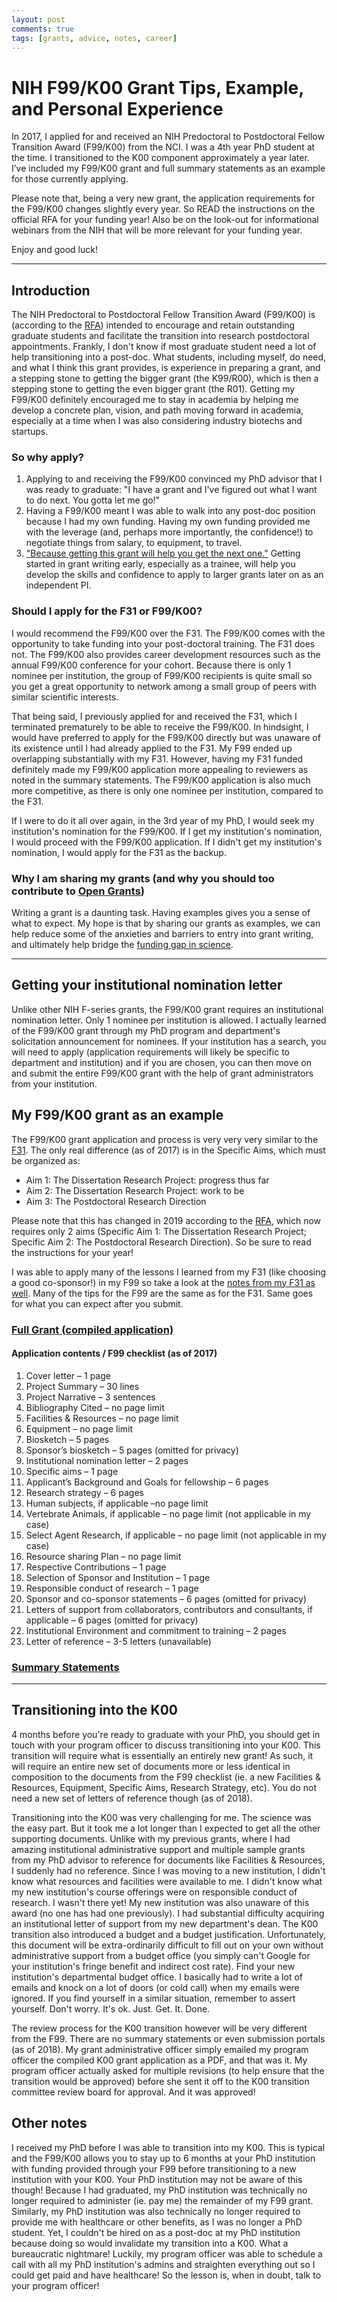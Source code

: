 ```yaml
---
layout: post
comments: true
tags: [grants, advice, notes, career]
---
```


# NIH F99/K00 Grant Tips, Example, and Personal Experience

In 2017, I applied for and received an NIH Predoctoral to Postdoctoral Fellow Transition Award (F99/K00) from the NCI. I was a 4th year PhD student at the time. I transitioned to the K00 component approximately a year later. I’ve included my F99/K00 grant and full summary statements as an example for those currently applying. 

Please note that, being a very new grant, the application requirements for the F99/K00 changes slightly every year. So READ the instructions on the official RFA for your funding year! Also be on the look-out for informational webinars from the NIH that will be more relevant for your funding year. 

Enjoy and good luck!

---

## Introduction

The NIH Predoctoral to Postdoctoral Fellow Transition Award (F99/K00) is (according to the [RFA](https://grants.nih.gov/grants/guide/rfa-files/RFA-CA-19-002.html)) intended to encourage and retain outstanding graduate students and facilitate the transition into research postdoctoral appointments. Frankly, I don't know if most graduate student need a lot of help transitioning into a post-doc. What students, including myself, do need, and what I think this grant provides, is experience in preparing a grant, and a stepping stone to getting the bigger grant (the K99/R00), which is then a stepping stone to getting the even bigger grant (the R01). Getting my F99/K00 definitely encouraged me to stay in academia by helping me develop a concrete plan, vision, and path moving forward in academia, especially at a time when I was also considering industry biotechs and startups. 

### So why apply?

1. Applying to and receiving the F99/K00 convinced my PhD advisor that I was ready to graduate: "I have a grant and I've figured out what I want to do next. You gotta let me go!"
2. Having a F99/K00 meant I was able to walk into any post-doc position because I had my own funding. Having my own funding provided me with the leverage (and, perhaps more importantly, the confidence!) to negotiate things from salary, to equipment, to travel.
3. ["Because getting this grant will help you get the next one."](https://jef.works/blog/2017/10/19/NIH-F-series-grant-tips-and-example/) Getting started in grant writing early, especially as a trainee, will help you develop the skills and confidence to apply to larger grants later on as an independent PI. 

### Should I apply for the F31 or F99/K00?

I would recommend the F99/K00 over the F31. The F99/K00 comes with the opportunity to take funding into your post-doctoral training. The F31 does not. The F99/K00 also provides career development resources such as the annual F99/K00 conference for your cohort. Because there is only 1 nominee per institution, the group of F99/K00 recipients is quite small so you get a great opportunity to network among a small group of peers with similar scientific interests.

That being said, I previously applied for and received the F31, which I terminated prematurely to be able to receive the F99/K00. In hindsight, I would have preferred to apply for the F99/K00 directly but was unaware of its existence until I had already applied to the F31. My F99 ended up overlapping substantially with my F31. However, having my F31 funded definitely made my F99/K00 application more appealing to reviewers as noted in the summary statements. The F99/K00 application is also much more competitive, as there is only one nominee per institution, compared to the F31. 

If I were to do it all over again, in the 3rd year of my PhD, I would seek my institution's nomination for the F99/K00. If I get my institution's nomination, I would proceed with the F99/K00 application. If I didn't get my institution's nomination, I would apply for the F31 as the backup. 

### Why I am sharing my grants (and why you should too contribute to [Open Grants](https://www.ogrants.org/))

Writing a grant is a daunting task. Having examples gives you a sense of what to expect. My hope is that by sharing our grants as examples, we can help reduce some of the anxieties and barriers to entry into grant writing, and ultimately help bridge the [funding gap in science](https://www.thelancet.com/journals/lancet/article/PIIS0140-6736(18)30950-4/fulltext). 

---

## Getting your institutional nomination letter

Unlike other NIH F-series grants, the F99/K00 grant requires an institutional nomination letter. Only 1 nominee per institution is allowed. I actually learned of the F99/K00 grant through my PhD program and department's solicitation announcement for nominees. If your institution has a search, you will need to apply (application requirements will likely be specific to department and institution) and if you are chosen, you can then move on and submit the entire F99/K00 grant with the help of grant administrators from your institution. 

## My F99/K00 grant as an example

The F99/K00 grant application and process is very very very similar to the [F31](https://grants.nih.gov/grants/guide/pa-files/PA-18-671.html). The only real difference (as of 2017) is in the Specific Aims, which must be organized as:  
- Aim 1: The Dissertation Research Project: progress thus far  
- Aim 2: The Dissertation Research Project: work to be  
- Aim 3: The Postdoctoral Research Direction  

Please note that this has changed in 2019 according to the [RFA](https://grants.nih.gov/grants/guide/rfa-files/RFA-CA-19-002.html), which now requires only 2 aims (Specific Aim 1: The Dissertation Research Project; Specific Aim 2: The Postdoctoral Research Direction). So be sure to read the instructions for your year!

I was able to apply many of the lessons I learned from my F31 (like choosing a good co-sponsor!) in my F99 so take a look at the [notes from my F31 as well](https://jef.works/blog/2017/10/19/NIH-F-series-grant-tips-and-example/). Many of the tips for the F99 are the same as for the F31. Same goes for what you can expect after you submit. 

### [Full Grant (compiled application)](https://jef.works/assets/docs/f99/Fan_F99_K00_redacted.pdf)

#### Application contents / F99 checklist (as of 2017)

1.	Cover letter – 1 page
2.	Project Summary – 30 lines
3.	Project Narrative – 3 sentences
4.	Bibliography Cited – no page limit
5.	Facilities & Resources – no page limit
6.	Equipment – no page limit
7.	Biosketch – 5 pages
8.	Sponsor’s biosketch – 5 pages (omitted for privacy)
9.	Institutional nomination letter – 2 pages
10.	Specific aims – 1 page
11.	Applicant’s Background and Goals for fellowship – 6 pages
12.	Research strategy – 6 pages
13.	Human subjects, if applicable –no page limit
14.	Vertebrate Animals, if applicable – no page limit (not applicable in my case)
15.	Select Agent Research, if applicable – no page limit (not applicable in my case)
16.	Resource sharing Plan – no page limit
17.	Respective Contributions – 1 page
18.	Selection of Sponsor and Institution – 1 page
19.	Responsible conduct of research – 1 page
20.	Sponsor and co-sponsor statements – 6 pages (omitted for privacy)
21.	Letters of support from collaborators, contributors and consultants, if applicable – 6 pages (omitted for privacy)
22.	Institutional Environment and commitment to training – 2 pages
23.	Letter of reference – 3-5 letters (unavailable)

### [Summary Statements](https://jef.works/assets/docs/f99/1F99CA222750-01.pdf)

---

## Transitioning into the K00

4 months before you're ready to graduate with your PhD, you should get in touch with your program officer to discuss transitioning into your K00. This transition will require what is essentially an entirely new grant! As such, it will require an entire new set of documents more or less identical in composition to the documents from the F99 checklist (ie. a new Facilities & Resources, Equipment, Specific Aims, Research Strategy, etc). You do not need a new set of letters of reference though (as of 2018). 

Transitioning into the K00 was very challenging for me. The science was the easy part. But it took me a lot longer than I expected to get all the other supporting documents. Unlike with my previous grants, where I had amazing institutional administrative support and multiple sample grants from my PhD advisor to reference for documents like Facilities & Resources, I suddenly had no reference. Since I was moving to a new institution, I didn't know what resources and facilities were available to me. I didn't know what my new institution's course offerings were on responsible conduct of research. I wasn't there yet! My new institution was also unaware of this award (no one has had one previously). I had substantial difficulty acquiring an institutional letter of support from my new department's dean. The K00 transition also introduced a budget and a budget justification. Unfortunately, this document will be extra-ordinarily difficult to fill out on your own without administrative support from a budget office (you simply can't Google for your institution's fringe benefit and indirect cost rate). Find your new institution's departmental budget office. I basically had to write a lot of emails and knock on a lot of doors (or cold call) when my emails were ignored. If you find yourself in a similar situation, remember to assert yourself. Don't worry. It's ok. Just. Get. It. Done. 

The review process for the K00 transition however will be very different from the F99. There are no summary statements or even submission portals (as of 2018). My grant administrative officer simply emailed my program officer the compiled K00 grant application as a PDF, and that was it. My program officer actually asked for multiple revisions (to help ensure that the transition would be approved) before she sent it off to the K00 transition committee review board for approval. And it was approved!

## Other notes

I received my PhD before I was able to transition into my K00. This is typical and the F99/K00 allows you to stay up to 6 months at your PhD institution with funding provided through your F99 before transitioning to a new institution with your K00. Your PhD institution may not be aware of this though! Because I had graduated, my PhD institution was technically no longer required to administer (ie. pay me) the remainder of my F99 grant. Similarly, my PhD institution was also technically no longer required to provide me with healthcare or other benefits, as I was no longer a PhD student. Yet, I couldn't be hired on as a post-doc at my PhD institution because doing so would invalidate my transition into a K00. What a bureaucratic nightmare! Luckily, my program officer was able to schedule a call with all my PhD institution's admins and straighten everything out so I could get paid and have healthcare! So the lesson is, when in doubt, talk to your program officer!
